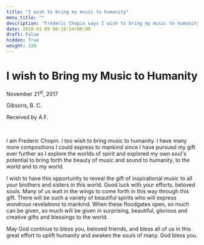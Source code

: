 ```yaml
---
title: "I wish to bring my music to humanity"
menu_title: ""
description: "Frederic Chopin says I wish to bring my music to humanity"
date: 2018-01-09 00:19:54+00:00
draft: False
hidden: True
weight: 328
---
```

# I wish to Bring my Music to Humanity

November 21<sup>st</sup>, 2017

Gibsons, B. C.

Received by A.F.

 

I am Frederic Chopin. I too wish to bring music to humanity. I have many more compositions I could express to mankind since I have pursued my gift ever further as I explore the worlds of spirit and explored my own soul's potential to bring forth the beauty of music and sound to humanity, to the world and to my world.

I wish to have this opportunity to reveal the gift of inspirational music to all your brothers and sisters in this world. Good luck with your efforts, beloved souls. Many of us wait in the wings to come forth in this way through this gift. There will be such a variety of beautiful spirits who will express wondrous revelations to mankind. When these floodgates open, so much can be given, so much will be given in surprising, beautiful, glorious and creative gifts and blessings to the world.

May God continue to bless you, beloved friends, and bless all of us in this great effort to uplift humanity and awaken the souls of many. God bless you.


